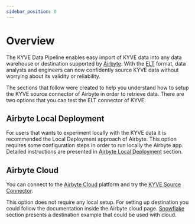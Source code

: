 ```yaml
---
sidebar_position: 0
---
```


# Overview

The KYVE Data Pipeline enables easy import of KYVE data into any data warehouse or destination
supported by [Airbyte](https://airbyte.com/). With the [ELT](https://en.wikipedia.org/wiki/Extract,_load,_transform)
format, data analysts and engineers can now confidently source KYVE data without worrying about its validity or
reliability.

The sections that follow were created to help you understand how to setup the KYVE source connector of Airbyte in order to retrieve data. There are two options that you can test the ELT connector of KYVE.

## Airbyte Local Deployment

For users that wants to experiment locally with the KYVE data it is recommended the Local Deployment approach of Airbyte. This option requires some configuration steps in order to run locally the Airbyte app. Detailed instructions are presented in [Airbyte Local Deployment](airbyte_local_deployment) section.

## Airbyte Cloud

You can connect to the [Airbyte Cloud](https://airbyte.com/airbyte-cloud) platform and try the [KYVE Source Connector](https://cloud.airbyte.com/workspaces/2a2bfca3-c289-48af-a11d-1a9ad69ea187/source/new-source/60a1efcc-c31c-4c63-b508-5b48b6a9f4a6).

This option does not require any local setup. For setting up destination you could follow the documentation inside the Airbyte cloud page. [Snowflake](elt_destinations/snowflake) section presents a destination example that could be used with cloud.
